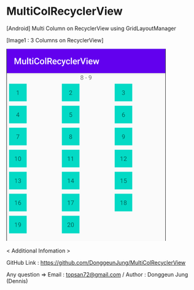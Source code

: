 # MultiColRecyclerView
[Android] Multi Column on RecyclerView using GridLayoutManager



[Image1 : 3 Columns on RecyclerView]

<div>
<img src="https://github.com/DonggeunJung/MultiColRecyclerView/blob/main/ScreenShot01.png?raw=true width="300px" height="500px"></img>
</div>




< Additional Infomation >

GitHub Link : https://github.com/DonggeunJung/MultiColRecyclerView

Any question => Email : topsan72@gmail.com / Author : Donggeun Jung (Dennis)
